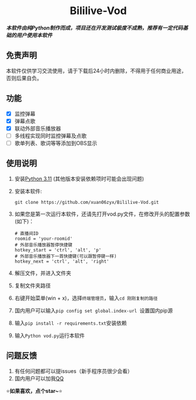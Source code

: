 <div align="center">

<h1>Bililive-Vod</h1>

</div>

*****本软件由纯Python制作而成，项目还在开发测试极度不成熟，推荐有一定代码基础的用户使用本软件*****
## 免责声明

本软件仅供学习交流使用，请于下载后24小时内删除，不得用于任何商业用途，否则后果自负。

## 功能

- [x] 监控弹幕
- [x] 弹幕点歌
- [x] 联动外部音乐播放器
- [ ] 多线程实现同时监控弹幕及点歌
- [ ] 歌单列表、歌词等等添加到OBS显示

## 使用说明

1. 安装[Python 3.11](https://www.python.org/downloads/release/python-3113/) (其他版本安装依赖项时可能会出现问题)
2. 安装本软件:
   
   ```shell
   git clone https://github.com/xuan06zyx/Bililive-Vod.git
   ```
3. 如果您是第一次运行本软件，还请先打开vod.py文件，在修改开头的配置参数(如下)：
   ```text
   # 直播间ID
   roomid = 'your-roomid'
   # 外部音乐播放器暂停快捷键
   hotkey_start = 'ctrl', 'alt', 'p'
   # 外部音乐播放器下一首快捷键(可以跟暂停键一样)
   hotkey_next = 'ctrl', 'alt', 'right'
   ```
4. 解压文件，并进入文件夹
5. 复制文件夹路径
6. 右键开始菜单(win + x)，选择`终端管理员`，输入`cd 刚刚复制的路径`
7. 国内用户可以输入`pip config set global.index-url `设置国内pip源
8. 输入`pip install -r requirements.txt`安装依赖
9. 输入`Python vod.py`运行本软件

## 问题反馈

1. 有任何问题都可以提issues（新手程序员很少会看）
2. 国内用户可以加我[QQ](https://api.lolimi.cn/API/tzmp/api.php?qq=2015441509)

⭐**如果喜欢，点个star~**⭐

